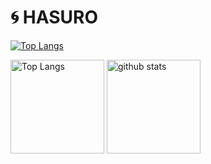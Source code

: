 # 🌀 HASURO

[![Top Langs](https://github-readme-stats.vercel.app/api/top-langs/?username=inoren-ten&layout=compact&theme=transparent)](https://github.com/anuraghazra/github-readme-stats)
<p align="left"> 
  <img alt="Top Langs" height="150px" src="](https://github-readme-stats.vercel.app/api/top-langs/?username=inoren-ten&layout=compact&count_private=true&show_icons=true&theme=transparent" />
  <img alt="github stats" height="150px" src="https://github-readme-stats.vercel.app/api?username=inoren-ten&count_private=true&show_icons=true&show_icons=true&theme=tokyonight" />
</p>
